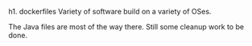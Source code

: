 h1. dockerfiles
Variety of software build on a variety of OSes.

The Java files are most of the way there. Still some cleanup work to be done.
